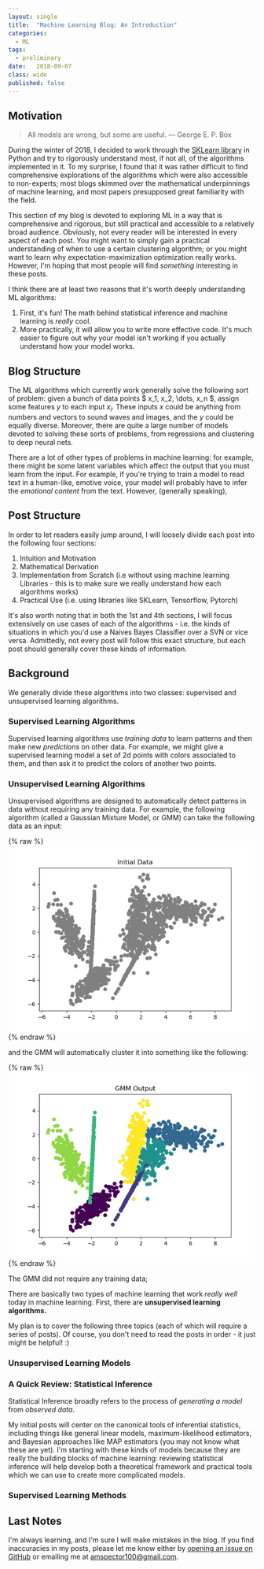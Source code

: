 ```yaml
---
layout: single
title:  "Machine Learning Blog: An Introduction"
categories:
  - ML
tags:
  - preliminary
date:   2018-09-07
class: wide
published: false
---
```


## Motivation

> All models are wrong, but some are useful. — George E. P. Box

During the winter of 2018, I decided to work through the [SKLearn library](http://scikit-learn.org/) in Python and try to rigorously understand most, if not all, of the algorithms implemented in it. To my surprise, I found that it was rather difficult to find comprehensive explorations of the algorithms which were also accessible to non-experts; most blogs skimmed over the mathematical underpinnings of machine learning, and most papers presupposed great familiarity with the field. 

This section of my blog is devoted to exploring ML in a way that is comprehensive and rigorous, but still practical and accessible to a relatively broad audience. Obviously, not every reader will be interested in every aspect of each post. You might want to simply gain a practical understanding of when to use a certain clustering algorithm; or you might want to learn why expectation-maximization optimization really works. However, I'm hoping that most people will find *something* interesting in these posts. 

I think there are at least two reasons that it's worth deeply understanding ML algorithms:

1. First, it's fun! The math behind statistical inference and machine learning is *really* cool. 
2. More practically, it will allow you to write more effective code. It's much easier to figure out why your model isn't working if you actually understand how your model works. 

## Blog Structure

The ML algorithms which currently work generally solve the following sort of problem: given a bunch of data points $ x_1, x_2, \dots, x_n $, assign some features $y$ to each input $x_i$. These inputs $x$ could be anything from numbers and vectors to sound waves and images, and the $y$ could be equally diverse. Moreover, there are quite a large number of models devoted to solving these sorts of problems, from regressions and clustering to deep neural nets. 

There are a lot of other types of problems in machine learning: for example, there might be some latent variables which affect the output that you must learn from the input. For example, if you're trying to train a model to read text in a human-like, emotive voice, your model will probably have to infer the *emotional content* from the text. However, (generally speaking), 


## Post Structure

 In order to let readers easily jump around, I will loosely divide each post into the following four sections:

1. Intuition and Motivation
2. Mathematical Derivation
3. Implementation from Scratch (i.e without using machine learning Libraries - this is to make sure we really understand how each algorithms works)
4. Practical Use (i.e. using libraries like SKLearn, Tensorflow, Pytorch)

It's also worth noting that in both the 1st and 4th sections, I will focus extensively on use cases of each of the algorithms - i.e. the kinds of situations in which you'd use a Naives Bayes Classifier over a SVN or vice versa. Admittedly, not every post will follow this exact structure, but each post should generally cover these kinds of information. 

## Background

We generally divide these algorithms into two classes: supervised and unsupervised learning algorithms.

### Supervised Learning Algorithms

Supervised learning algorithms use *training data* to learn patterns and then make new *predictions* on other data. For example, we might give a supervised learning model a set of 2d points with colors associated to them, and then ask it to predict the colors of another two points. 

### Unsupervised Learning Algorithms

Unsupervised algorithms are designed to automatically detect patterns in data without requiring any training data. For example, the following algorithm (called a Gaussian Mixture Model, or GMM) can take the following data as an input:

{% raw %}![](/assets/images/ML/unsup_init_data.png){% endraw %}

and the GMM will automatically cluster it into something like the following:

{% raw %}![](/assets/images/ML/gmm_output.png){% endraw %}

The GMM did not require any training data; 

There are basically two types of machine learning that work *really well* today in machine learning. First, there are **unsupervised learning algorithms.**


My plan is to cover the following three topics (each of which will require a series of posts). Of course, you don't need to read the posts in order - it just might be helpful! :) 

### Unsupervised Learning Models



### A Quick Review: Statistical Inference

Statistical Inference broadly refers to the process of *generating a model* from *observed data*. 

My initial posts will center on the canonical tools of inferential statistics, including things like general linear models, maximum-likelihood estimators, and Bayesian approaches like MAP estimators (you may not know what these are yet). I'm starting with these kinds of models because they are really the building blocks of machine learning: reviewing statistical inference will help develop both a theoretical framework and practical tools which we can use to create more complicated models.

### Supervised Learning Methods


## Last Notes

I'm always learning, and I'm sure I will make mistakes in the blog. If you find inaccuracies in my posts, please let me know either by [opening an issue on GitHub](https://github.com/amspector100/amspector100.github.io) or emailing me at amspector100@gmail.com. 

<!-- To do: 
(1) Make clear I'll go over use cases and hyper-parameter tuning and such. 
(2) Make an outline of the algorithms I'm going to cover. Explain why I'm covering these topics.  
(3) Subscription to specific categories


 --> 